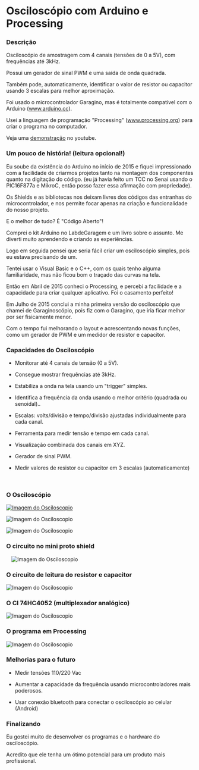 # Osciloscópio com Arduino e Processing

### Descrição

Osciloscópio de amostragem com 4 canais (tensões de 0 a 5V), com frequências até 3kHz.

Possui um gerador de sinal PWM e uma saída de onda quadrada.

Também pode, automaticamente, identificar o valor de resistor ou capacitor usando 3 escalas para melhor aproximação.

Foi usado o microcontrolador Garagino, mas é totalmente compatível com o Arduino (www.arduino.cc).

Usei a linguagem de programação "Processing" (www.processing.org) para criar o programa no computador.

Veja uma [demonstração]( https://www.youtube.com/watch?v=aw_kyDAiNak) no youtube.

### Um pouco de história!     (leitura opcional!)
Eu soube da existência do Arduino no início de 2015  e fiquei impressionado com a facilidade de criarmos projetos tanto na montagem dos componentes quanto na digitação do código. (eu já havia feito um TCC no Senai usando o PIC16F877a e MikroC, então posso fazer essa afirmação com propriedade).

Os Shields e as bibliotecas nos deixam livres dos códigos das entranhas do microcontrolador, e nos permite focar apenas na criação e funcionalidade do nosso projeto.

E o melhor de tudo?  É "Código Aberto"!

Comprei o kit Arduino no LabdeGaragem e um livro sobre o assunto. Me diverti muito aprendendo e criando as experiências.

Logo em seguida pensei que seria fácil criar um osciloscópio simples, pois eu estava precisando de um.

Tentei usar o Visual Basic e o C++, com os quais tenho alguma familiaridade, mas não ficou bom o traçado das curvas na tela.

Então em Abril de 2015 conheci o Processing, e percebi a facilidade e a capacidade para criar qualquer aplicativo. Foi o casamento perfeito!

Em Julho de 2015 conclui a minha primeira versão do osciloscópio que chamei de Garaginoscópio, pois fiz com o Garagino, que iria ficar melhor por ser fisicamente menor.

Com o tempo fui melhorando o layout e acrescentando novas funções, como um gerador de PWM e um medidor de resistor e capacitor.

### Capacidades do Osciloscópio

- Monitorar até 4 canais de tensão (0 a 5V).

- Consegue mostrar frequências até 3kHz.

- Estabiliza a onda na tela usando um "trigger" simples.

- Identifica a frequência da onda usando o melhor critério (quadrada ou senoidal)..

- Escalas: volts/divisão e tempo/divisão ajustadas individualmente para cada canal.

- Ferramenta para medir tensão e tempo em cada canal.

- Visualização combinada dos canais em XYZ.

- Gerador de sinal PWM.

- Medir valores de resistor ou capacitor em 3 escalas (automaticamente)


 
### O Osciloscópio
       
[![Imagem do Osciloscopio](./images/0%20-%20osciloscopio.bmp)](https://www.youtube.com/watch?v=aw_kyDAiNak)

![Imagem do Osciloscopio](./images/rog-000001381.jpg)

![Imagem do Osciloscopio](./images/rog-000005065.jpg)


### O circuito no mini proto shield
 
 ![Imagem do Osciloscopio](./images/4%20-%20garaginoscopio_bb.jpg )
 
### O circuito de leitura do resistor e capacitor
 
![Imagem do Osciloscopio](./images/6%20-%20ler%20resistor%20e%20capacitor.jpg)

### O CI 74HC4052 (multiplexador analógico)
 
![Imagem do Osciloscopio](./images/5%20-%20multiplex%20analogico%20hcf4052be%20-%20cd4052.jpg)

### O programa em Processing
 
![Imagem do Osciloscopio](./images/7%20-%20programa%20processing.jpg)

### Melhorias para o futuro

- Medir tensões 110/220 Vac

- Aumentar a capacidade da frequência usando microcontroladores mais poderosos.

- Usar conexão bluetooth para conectar o osciloscópio ao celular (Android)

### Finalizando

Eu gostei muito de desenvolver os programas e o hardware do osciloscópio.

Acredito que ele tenha um ótimo potencial para um produto mais profissional.

